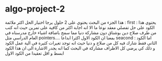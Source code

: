 # algo-project-2
هذا الجزء من البحث يحتوي على 2 حلول يرجا اختيار الحل اكثر ملائمة :
first : 
يحتوي هذا الكود على حل تفصلي معقد نوعا ما الا انه اجابة اكثر من كافية على تمرين حيث انه كتب من طرف صلاح دين بوشناق دون مشاركة دنيا مما سمح باضافة اشياء خارج مدرسناه في العام الدراسي مثل pointers.... بمعنا ان الكود الاول اكثرا ابداعا
seacond :
اما الكود الثاني فقط شارك فيه كل من صلاج و دنيا حيث انه توجد تغيرات كثيرة في الية عمل الكود و ذلك كي يرضي كل الاطراف مشاركة في البحث كما انه يجدر الاشارة الى ان هذا الكود ابسط و اقل تعقيدا من الكود الاول
